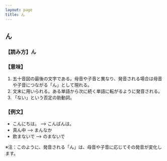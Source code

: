 ```yaml
---
layout: page
title: ん
---
```

## ん

### 【読み方】ん

### 【意味】
1. 五十音図の最後の文字である。母音や子音と異なり、発音される場合は母音や子音につながる「ん」として現れる。
2. 文末に用いられる。ある単語から次に続く単語に転がるように発音される。
3. 「ない」という否定の助動詞。

### 【例文】
- こんにちは。 --> こんばんは。
- 真ん中 --> まんなか
- 飲まないで --> のまないで

※注：このように、発音される「ん」は、母音や子音に応じてその発音が変化します。
